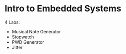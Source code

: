 # Intro to Embedded Systems
4 Labs:
- Musical Note Generator
- Stopwatch 
- PWD Generator
- Jitter 
